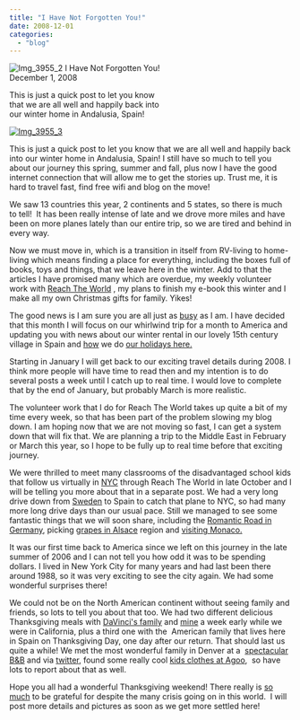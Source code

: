 ```yaml
---
title: "I Have Not Forgotten You!"
date: 2008-12-01
categories: 
  - "blog"
---
```


![Img_3955_2](https://pub-ac94b3f306b24c0dba4238943c97f2e1.r2.dev/photos/uncategorized/2008/11/30/img_3955_2.jpg) I Have Not Forgotten You!  
December 1, 2008

This is just a quick post to let you know  
that we are all well and happily back into  
our winter home in Andalusia, Spain!

<!--more-->

[![Img_3955_3](http://soultravelers3new.local/images/2008/11/30/img_3955_3.jpg "Img_3955_3")](https://pub-ac94b3f306b24c0dba4238943c97f2e1.r2.dev/photos/uncategorized/2008/11/30/img_3955_3.jpg)

This is just a quick post to let you know that we are all well and happily back into our winter home in Andalusia, Spain! I still have so much to tell you about our journey this spring, summer and fall, plus now I have the good internet connection that will allow me to get the stories up. Trust me, it is hard to travel fast, find free wifi and blog on the move!

We saw 13 countries this year, 2 continents and 5 states, so there is much to tell!  It has been really intense of late and we drove more miles and have been on more planes lately than our entire trip, so we are tired and behind in every way. 

Now we must move in, which is a transition in itself from RV-living to home-living which means finding a place for everything, including the boxes full of books, toys and things, that we leave here in the winter. Add to that the articles I have promised many which are overdue, my weekly volunteer work with [Reach The World](http://www.reachtheworld.org/) , my plans to finish my e-book this winter and I make all my own Christmas gifts for family. Yikes!

The good news is I am sure you are all just as [busy](http://stress.about.com/od/holidaysurvivalguide/Holiday_Survival_Guide_Manage_Stress_and_Simplify_Your_Holiday_Season.htm) as I am. I have decided that this month I will focus on our whirlwind trip for a month to America and updating you with news about our winter rental in our lovely 15th century village in Spain and [how](http://www.youtube.com/watch?v=RLCvS6gBG-Y) we do [our holidays here.](http://www.youtube.com/watch?v=1WM_trrS9DM)

Starting in January I will get back to our exciting travel details during 2008. I think more people will have time to read then and my intention is to do several posts a week until I catch up to real time. I would love to complete that by the end of January, but probably March is more realistic.

The volunteer work that I do for Reach The World takes up quite a bit of my time every week, so that has been part of the problem slowing my blog down. I am hoping now that we are not moving so fast, I can get a system down that will fix that. We are planning a trip to the Middle East in February or March this year, so I hope to be fully up to real time before that exciting journey.

We were thrilled to meet many classrooms of the disadvantaged school kids that follow us virtually in [NYC](http://twitpic.com/kfu0) through Reach The World in late October and I will be telling you more about that in a separate post. We had a very long drive down from [Sweden](http://twitpic.com/b3h9) to Spain to catch that plane to NYC, so had many more long drive days than our usual pace. Still we managed to see some fantastic things that we will soon share, including the [Romantic Road in Germany](http://twitpic.com/gqyv), picking [grapes in Alsace](http://twitpic.com/grde) region and [visiting Monaco.](http://twitpic.com/h5i8)

It was our first time back to America since we left on this journey in the late summer of 2006 and I can not tell you how odd it was to be spending dollars. I lived in New York City for many years and had last been there around 1988, so it was very exciting to see the city again. We had some wonderful surprises there!

We could not be on the North American continent without seeing family and friends, so lots to tell you about that too. We had two different delicious Thanksgiving meals with [DaVinci's family](http://twitpic.com/odfb) and [mine](http://twitpic.com/obpm) a week early while we were in California, plus a third one with the  American family that lives here in Spain on Thanksgiving Day, one day after our return. That should last us quite a while! We met the most wonderful family in Denver at a  [spectacular B&B](http://www.castlemarne.com/) and via [twitter](http://twitter.com/soultravelers3), found some really cool [kids clothes at Agoo](http://www.agoo4u.com/),  so have lots to report about that as well.

Hope you all had a wonderful Thanksgiving weekend! There really is [so much](http://www.youtube.com/watch?v=vbIGbZ6gq_Y) to be grateful for despite the many crisis going on in this world.  I will post more details and pictures as soon as we get more settled here!
